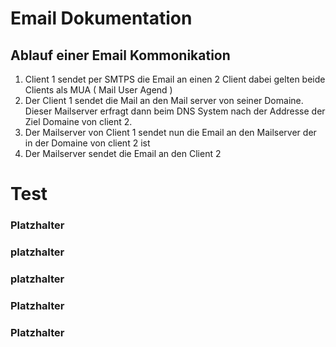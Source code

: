 # Email Dokumentation



## Ablauf einer Email Kommonikation

1. Client 1 sendet per SMTPS die Email an einen 2 Client dabei gelten beide Clients als MUA  ( Mail User Agend )
2. Der Client 1 sendet die Mail an den Mail server von seiner Domaine. Dieser Mailserver erfragt dann beim DNS System nach der Addresse der Ziel Domaine von client 2.
3. Der Mailserver von Client 1 sendet nun die Email an den Mailserver der in der Domaine von client 2 ist 
4. Der Mailserver sendet die Email an den Client 2


# Test

### Platzhalter



### platzhalter



### platzhalter



### Platzhalter


### Platzhalter
